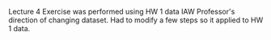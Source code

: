 Lecture 4 Exercise was performed using HW 1 data IAW Professor's direction of changing dataset.
Had to modify a few steps so it applied to HW 1 data.
